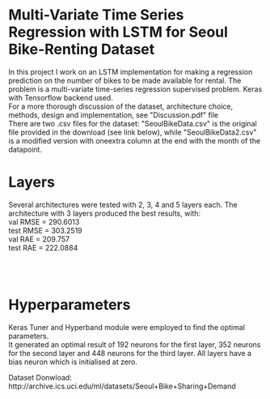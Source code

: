 # Multi-Variate Time Series Regression with LSTM for Seoul Bike-Renting Dataset
<p>
In this project I work on an LSTM implementation for making a regression prediction on the number of bikes to be made available for rental. 
The problem is a multi-variate time-series regression supervised problem.
Keras with Tensorflow backend used.<br>
  For a more thorough discussion of the dataset, architecture choice, methods, design and implementation, see "Discussion.pdf" file 
  <br>
  There are two .csv files for the dataset: "SeoulBikeData.csv" is the original file provided in the download (see link below), while "SeoulBikeData2.csv" is a modified version with oneextra column at the end with the month of the datapoint. 
</p>

<h1>Layers</h1>
<p>
Several architectures were tested with 2, 3, 4 and 5 layers each.
The architecture with 3 layers produced the best results, with:<br>
val RMSE = 290.6013<br>
test RMSE = 303.2519 <br>
val RAE = 209.757<br>
test RAE = 222.0884</p>
<br><br>

<h1>Hyperparameters</h1>
<p>
Keras Tuner and Hyperband module were employed to find the optimal parameters. <br>
  It generated an optimal result of 192 neurons for the first layer, 352 neurons for the second layer and 448 neurons for the third layer. All layers have a bias neuron which is initialised at zero.
</p>
Dataset Donwload: http://archive.ics.uci.edu/ml/datasets/Seoul+Bike+Sharing+Demand
